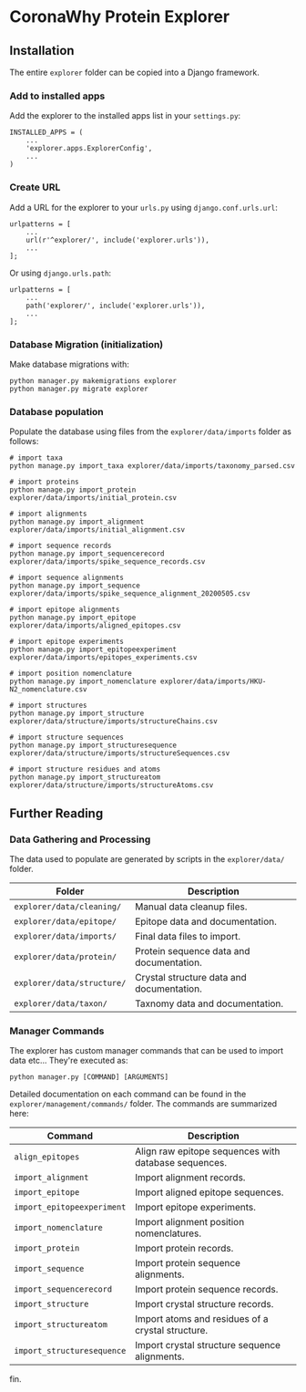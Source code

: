 # CoronaWhy Protein Explorer

## Installation

The entire `explorer` folder can be copied into a Django framework.

### Add to installed apps

Add the explorer to the installed apps list in your `settings.py`:

```
INSTALLED_APPS = (
    ...
    'explorer.apps.ExplorerConfig',
    ...
)
```

### Create URL

Add a URL for the explorer to your `urls.py` using `django.conf.urls.url`:

```
urlpatterns = [
    ...
    url(r'^explorer/', include('explorer.urls')),
    ...
];
```

Or using `django.urls.path`:

```
urlpatterns = [
    ...
    path('explorer/', include('explorer.urls')),
    ...
];
```

### Database Migration (initialization)

Make database migrations with:

```
python manager.py makemigrations explorer
python manager.py migrate explorer
```

### Database population

Populate the database using files from the `explorer/data/imports` folder as follows:

```
# import taxa
python manage.py import_taxa explorer/data/imports/taxonomy_parsed.csv

# import proteins
python manage.py import_protein explorer/data/imports/initial_protein.csv

# import alignments
python manage.py import_alignment explorer/data/imports/initial_alignment.csv

# import sequence records
python manage.py import_sequencerecord explorer/data/imports/spike_sequence_records.csv

# import sequence alignments
python manage.py import_sequence explorer/data/imports/spike_sequence_alignment_20200505.csv

# import epitope alignments
python manage.py import_epitope explorer/data/imports/aligned_epitopes.csv

# import epitope experiments
python manage.py import_epitopeexperiment explorer/data/imports/epitopes_experiments.csv

# import position nomenclature
python manage.py import_nomenclature explorer/data/imports/HKU-N2_nomenclature.csv

# import structures
python manage.py import_structure explorer/data/structure/imports/structureChains.csv

# import structure sequences
python manage.py import_structuresequence explorer/data/structure/imports/structureSequences.csv

# import structure residues and atoms
python manage.py import_structureatom explorer/data/structure/imports/structureAtoms.csv
```

## Further Reading

### Data Gathering and Processing
The data used to populate are generated by scripts in the `explorer/data/` folder.

| Folder | Description |
|--------|-------------|
| `explorer/data/cleaning/` | Manual data cleanup files. |
| `explorer/data/epitope/`  | Epitope data and documentation. |
| `explorer/data/imports/`  | Final data files to import. |
| `explorer/data/protein/`  | Protein sequence data and documentation. |
| `explorer/data/structure/`| Crystal structure data and documentation. |
| `explorer/data/taxon/`    | Taxnomy data and documentation. |

### Manager Commands
The explorer has custom manager commands that can be used to import data etc... They're executed as:

```
python manager.py [COMMAND] [ARGUMENTS]
```

Detailed documentation on each command can be found in the `explorer/management/commands/` folder. The commands are summarized here:

| Command | Description |
|---------|-------------|
| `align_epitopes`              | Align raw epitope sequences with database sequences. |
| `import_alignment`            | Import alignment records. |
| `import_epitope`              | Import aligned epitope sequences. |
| `import_epitopeexperiment`    | Import epitope experiments. |
| `import_nomenclature`         | Import alignment position nomenclatures. |
| `import_protein`              | Import protein records. |
| `import_sequence`             | Import protein sequence alignments. |
| `import_sequencerecord`       | Import protein sequence records. |
| `import_structure`            | Import crystal structure records. |
| `import_structureatom`        | Import atoms and residues of a crystal structure. |
| `import_structuresequence`    | Import crystal structure sequence alignments. |













fin.
